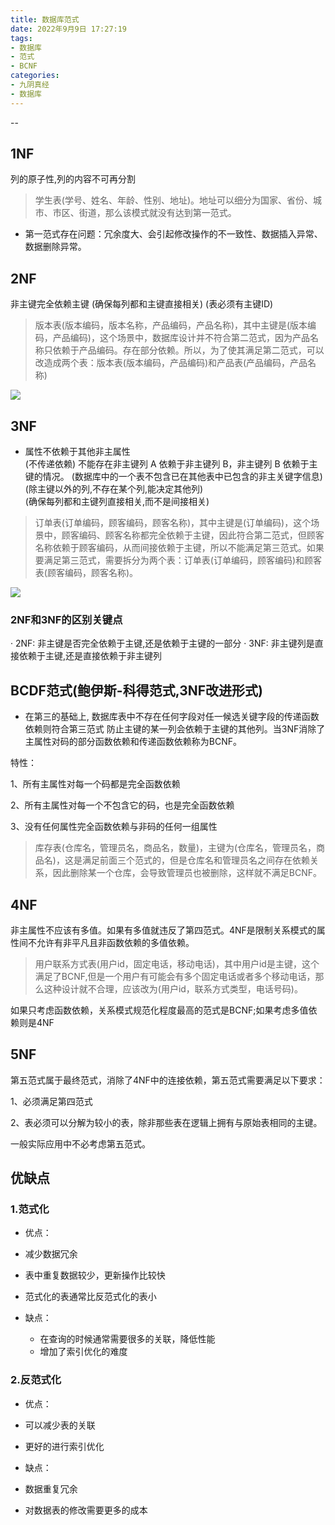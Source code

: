 ```yaml
---
title: 数据库范式 
date: 2022年9月9日 17:27:19
tags: 
- 数据库
- 范式
- BCNF
categories: 
- 九阴真经
- 数据库
---
```

-- 
## 1NF
列的原子性,列的内容不可再分割

> 学生表(学号、姓名、年龄、性别、地址)。地址可以细分为国家、省份、城市、市区、街道，那么该模式就没有达到第一范式。

- 第一范式存在问题：冗余度大、会引起修改操作的不一致性、数据插入异常、数据删除异常。

## 2NF
非主键完全依赖主键
(确保每列都和主键直接相关)
(表必须有主键ID)
> 版本表(版本编码，版本名称，产品编码，产品名称)，其中主键是(版本编码，产品编码)，这个场景中，数据库设计并不符合第二范式，因为产品名称只依赖于产品编码。存在部分依赖。所以，为了使其满足第二范式，可以改造成两个表：版本表(版本编码，产品编码)和产品表(产品编码，产品名称)
 
![](http://picbed.yoyolikescici.cn/uPic/20220310143027.png)


## 3NF
- 属性不依赖于其他非主属性  
(不传递依赖)
不能存在非主键列 A 依赖于非主键列 B，非主键列 B 依赖于主键的情况。
(数据库中的一个表不包含已在其他表中已包含的非主关键字信息)  
(除主键以外的列,不存在某个列,能决定其他列)  
(确保每列都和主键列直接相关,而不是间接相关)  
> 订单表(订单编码，顾客编码，顾客名称)，其中主键是(订单编码)，这个场景中，顾客编码、顾客名称都完全依赖于主键，因此符合第二范式，但顾客名称依赖于顾客编码，从而间接依赖于主键，所以不能满足第三范式。如果要满足第三范式，需要拆分为两个表：订单表(订单编码，顾客编码)和顾客表(顾客编码，顾客名称)。

![](http://picbed.yoyolikescici.cn/uPic/20220310143045.png)


### 2NF和3NF的区别关键点
· 2NF: 非主键是否完全依赖于主键,还是依赖于主键的一部分
· 3NF: 非主键列是直接依赖于主键,还是直接依赖于非主键列


## BCDF范式(鲍伊斯-科得范式,3NF改进形式)
- 在第三的基础上, 数据库表中不存在任何字段对任一候选关键字段的传递函数依赖则符合第三范式
防止主键的某一列会依赖于主键的其他列。当3NF消除了主属性对码的部分函数依赖和传递函数依赖称为BCNF。

特性：

1、所有主属性对每一个码都是完全函数依赖

2、所有主属性对每一个不包含它的码，也是完全函数依赖

3、没有任何属性完全函数依赖与非码的任何一组属性

> 库存表(仓库名，管理员名，商品名，数量)，主键为(仓库名，管理员名，商品名)，这是满足前面三个范式的，但是仓库名和管理员名之间存在依赖关系，因此删除某一个仓库，会导致管理员也被删除，这样就不满足BCNF。


## 4NF
非主属性不应该有多值。如果有多值就违反了第四范式。4NF是限制关系模式的属性间不允许有非平凡且非函数依赖的多值依赖。

> 用户联系方式表(用户id，固定电话，移动电话)，其中用户id是主键，这个满足了BCNF,但是一个用户有可能会有多个固定电话或者多个移动电话，那么这种设计就不合理，应该改为(用户id，联系方式类型，电话号码)。


如果只考虑函数依赖，关系模式规范化程度最高的范式是BCNF;如果考虑多值依赖则是4NF

## 5NF
第五范式属于最终范式，消除了4NF中的连接依赖，第五范式需要满足以下要求：

1、必须满足第四范式

2、表必须可以分解为较小的表，除非那些表在逻辑上拥有与原始表相同的主键。

一般实际应用中不必考虑第五范式。


## 优缺点
### 1.范式化
- 优点：
 - 减少数据冗余
 - 表中重复数据较少，更新操作比较快
 - 范式化的表通常比反范式化的表小
  
- 缺点：
  - 在查询的时候通常需要很多的关联，降低性能
  - 增加了索引优化的难度


### 2.反范式化
- 优点：
 - 可以减少表的关联
 -  更好的进行索引优化

- 缺点：
 - 数据重复冗余
 - 对数据表的修改需要更多的成本
